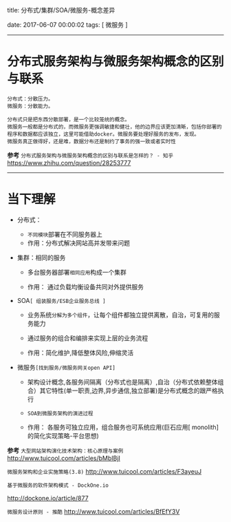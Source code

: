 
title:  分布式/集群/SOA/微服务-概念差异

date: 2017-06-07 00:00:02
tags: [ 微服务 ]



---


# 分布式服务架构与微服务架构概念的区别与联系

```
分布式：分散压力。
微服务：分散能力。
```
```
分布式只是把东西分散部署，是一个比较笼统的概念。
微服务一般都是分布式的，而微服务更强调敏捷和健壮，他的边界应该更加清晰，包括你部署的程序和数据都应该独立，这里可能借助docker。微服务要处理好服务的发布，发现。
微服务真正做得好，还是难，数据分布还是制约了事务的强一致或者实时性
```


**参考**
`分布式服务架构与微服务架构概念的区别与联系是怎样的？ - 知乎`
https://www.zhihu.com/question/28253777


---
# 当下理解
- 分布式：
    - `不同模块`部署在不同服务器上
    - 作用：分布式解决网站高并发带来问题

- 集群：相同的服务
    - 多台服务器部署`相同应用`构成一个集群

    -  作用： 通过负载均衡设备共同对外提供服务
- SOA`[ 组装服务/ESB企业服务总线 ]`
    - 业务系统`分解为多个组件`，让每个组件都独立提供离散，自治，可复用的服务能力
    - 通过服务的组合和编排来实现上层的业务流程

    - 作用：简化维护,降低整体风险,伸缩灵活

- 微服务`[找到服务/微服务网关open API]`
    - 架构设计概念,各服务间隔离（分布式也是隔离）,自治（分布式依赖整体组合）其它特性(单一职责,边界,异步通信,独立部署)是分布式概念的跟严格执行

    - `SOA到微服务架构的演进过程`

    -  作用： 各服务可独立应用，组合服务也可系统应用(巨石应用[ monolith] 的简化实现策略-平台思想)


**参考**
`大型网站架构演化技术架构：核心原理与案例`
http://www.tuicool.com/articles/bMbIBjI


`微服务架构和企业实施策略(3.8)`
http://www.tuicool.com/articles/F3ayeuJ


`基于微服务的软件架构模式 - DockOne.io`

http://dockone.io/article/877


`微服务设计原则 - 推酷`
http://www.tuicool.com/articles/BfEfY3V


